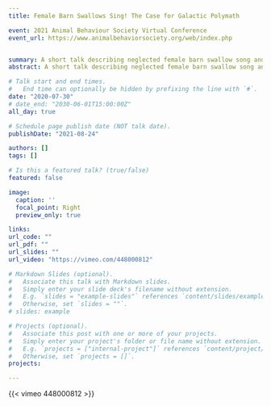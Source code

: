 ```yaml
---
title: Female Barn Swallows Sing! The Case for Galactic Polymath

event: 2021 Animal Behaviour Society Virtual Conference
event_url: https://www.animalbehaviorsociety.org/web/index.php


summary: A short talk describing neglected female barn swallow song and my motivation for starting an education studio to connect scientists to K-12 classrooms.
abstract: A short talk describing neglected female barn swallow song and my motivation for starting an education studio to connect scientists to K-12 classrooms.

# Talk start and end times.
#   End time can optionally be hidden by prefixing the line with `#`.
date: "2020-07-30"
# date_end: "2030-06-01T15:00:00Z"
all_day: true

# Schedule page publish date (NOT talk date).
publishDate: "2021-08-24"

authors: []
tags: []

# Is this a featured talk? (true/false)
featured: false

image:
  caption: ''
  focal_point: Right
  preview_only: true

links:
url_code: ""
url_pdf: ""
url_slides: ""
url_video: "https://vimeo.com/448000812"

# Markdown Slides (optional).
#   Associate this talk with Markdown slides.
#   Simply enter your slide deck's filename without extension.
#   E.g. `slides = "example-slides"` references `content/slides/example-slides.md`.
#   Otherwise, set `slides = ""`.
# slides: example

# Projects (optional).
#   Associate this post with one or more of your projects.
#   Simply enter your project's folder or file name without extension.
#   E.g. `projects = ["internal-project"]` references `content/project/deep-learning/index.md`.
#   Otherwise, set `projects = []`.
projects:

---
```


{{< vimeo 448000812 >}}
